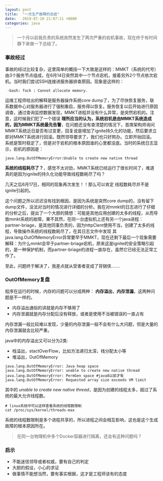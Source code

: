 ```yaml
---
layout: post
title:  "一次生产故障的总结"
date:	2019-07-10 21:07:11 +0800
categories: java
---
```


> 一个月以前我负责的系统突然发生了两次严重的宕机事故，现在终于有时间静下来做一下总结了。

### 事故经过

事故的经过比较复杂，这里简单的概括一下大致是这样的：MMKT（系统的代号）由3个服务节点组成，在6月14日突然其中一个节点宕机，接着另外2个节点依次宕机。当时我们尝试SSH连接进服务器排查原因。现象是这样的： 

```
 -bash: fock : Cannot allocate memory.
```
运维工程师给出的解释是服务器操作系统core dump了，为了尽快恢复服务，联系数据中心对服务器进行了强制重启，服务得以恢复。服务恢复以后开始进行原因调查，通过查询监控数据发现，MMKT进程并没有什么异常，是突然宕机的。注意，这时候我们犯了一个错误 **理所应当的认为，系统宕机是由MMKT系统造成的，因为MMKT系统最先告警**，在问题还没有查清楚的情况下，首席架构师询问MMKT系统近日是否有过变更，回复说是增加了ignite持久化的功能，然后要求立即对MMKT系统进行回滚。既然领导要求了，我们也只好照办。立即开始回滚。系统是暂时稳定了，但是对于宕机的根本原因谁的心里都没底。当时的系统日志显示，宕机的原因是：

```
java.lang.OutOfMemoryError:Unable to create new native thread
```

**系统的线程耗尽了？**，感觉不太对劲，MMKT系统已经运行了很长时间了，难道真的是因为ignite的持久化功能导致线程数耗尽了吗？

几天之后6月17日，相同的现象再次发生！！那么可以肯定 线程数耗尽并不是ignite引起的。

这个问题之所以迟迟没有找到根因，是因为系统是突然core dump的，没有留下dump文件，没法对当时的情况进行详细的分析。我在对mmkt的日志进行了仔细的分析之后，提出了一个大胆的猜想：可能是其他应用创建的太多的线程，从而导致mmkt系统的故障，果不其然，在同一台虚拟机上还有另一个java进程：partner-briage，是其他同事负责的，因为httpClent使用不当，创建了太多的线程，导致操作系统的线程数耗尽了，在其日志文件中发现 其java.lang.OutOfMemoryError异常要早于MMKT，现在还剩下最后一个现象需要解释：为什么mmkt会早于partner-briage宕机，原来这是ignite的安全策略引起的，是一种保护机制，而partner-briage的进程一直存在，虽然它已经无法正常工作了。

至此，问题终于解决了，我差点就从受害者变成了背锅侠.......



###  OutOfMemory复盘

程序在运行的时候，内存的问题可以分成两种： **内存溢出**，**内存泄漏**，这两种问题是不一样的。

* 内存溢出通俗的讲就是内存不够用了
* 内存泄漏就是内存分配后没有释放，或者是使用不当被错误的一直占有

内存泄漏一般比较难以发现，少量的内存泄漏一般不会有什么大问题，但是大量的内存泄漏就会比较严重。

java中的内存溢出又可以分为2类:

* 栈溢出，stactOverFlow，比如方法递归太深，栈分配太小等
* 堆溢出，OutOfMemory

```
java.lang.OutOfMemoryError: Java heap space
java.lang.OutOfMemoryError: unable to create new native thread
java.lang.OutOfMemoryError: PermGen space #java8以前才有
java.lang.OutOfMemoryError: Requested array size exceeds VM limit
```

其中的 *unable to create new native thread*，是因为创建的线程太多，超过了系统的最大允许线程数。

```
# linux系统中可以这样查看系统的线程数限制
cat /proc/sys/kernel/threads-max
```

系统的线程数限制是多个进程共享的，所以进程之间会相互影响，这也是这个生成故障的根本原因所在。

> 在同一台物理机中多个Docker容器进行隔离，还会有这种问题吗？

###  启示

* 不能迷信领导或者权威，要有自己的判定
* 大胆的假设，小心的求证
* 做事情不能想当然，要有事实根据，这才是工程师该有的态度